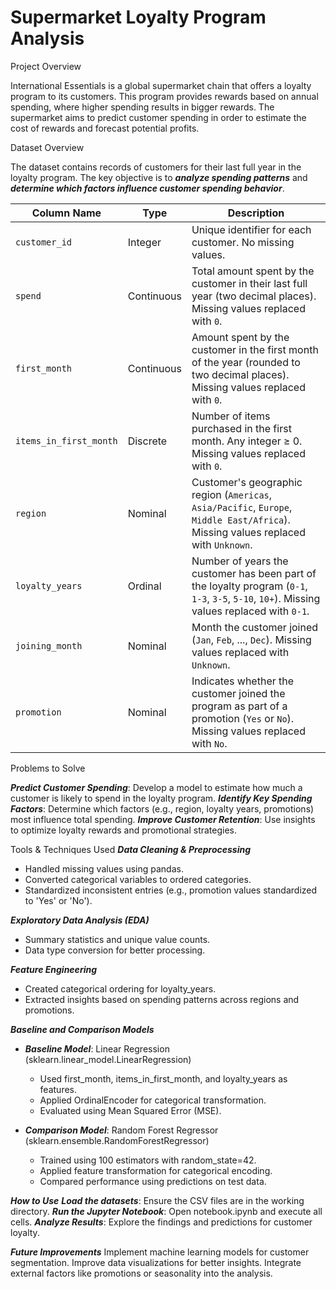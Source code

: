 # Supermarket Loyalty Program Analysis

Project Overview

International Essentials is a global supermarket chain that offers a loyalty program to its customers. This program provides rewards based on annual spending, where higher spending results in bigger rewards. The supermarket aims to predict customer spending in order to estimate the cost of rewards and forecast potential profits.

Dataset Overview

The dataset contains records of customers for their last full year in the loyalty program. The key objective is to ***analyze spending patterns*** and ***determine which factors influence customer spending behavior***.

| Column Name            | Type       | Description |
|------------------------|------------|-------------|
| `customer_id`         | Integer    | Unique identifier for each customer. No missing values. |
| `spend`               | Continuous | Total amount spent by the customer in their last full year (two decimal places). Missing values replaced with `0`. |
| `first_month`         | Continuous | Amount spent by the customer in the first month of the year (rounded to two decimal places). Missing values replaced with `0`. |
| `items_in_first_month` | Discrete   | Number of items purchased in the first month. Any integer ≥ 0. Missing values replaced with `0`. |
| `region`              | Nominal    | Customer's geographic region (`Americas`, `Asia/Pacific`, `Europe`, `Middle East/Africa`). Missing values replaced with `Unknown`. |
| `loyalty_years`       | Ordinal    | Number of years the customer has been part of the loyalty program (`0-1`, `1-3`, `3-5`, `5-10`, `10+`). Missing values replaced with `0-1`. |
| `joining_month`       | Nominal    | Month the customer joined (`Jan`, `Feb`, ..., `Dec`). Missing values replaced with `Unknown`. |
| `promotion`           | Nominal    | Indicates whether the customer joined the program as part of a promotion (`Yes` or `No`). Missing values replaced with `No`. |

Problems to Solve

***Predict Customer Spending***: Develop a model to estimate how much a customer is likely to spend in the loyalty program.
***Identify Key Spending Factors***: Determine which factors (e.g., region, loyalty years, promotions) most influence total spending.
***Improve Customer Retention***: Use insights to optimize loyalty rewards and promotional strategies.

Tools & Techniques Used
***Data Cleaning & Preprocessing***
- Handled missing values using pandas.
- Converted categorical variables to ordered categories.
- Standardized inconsistent entries (e.g., promotion values standardized to 'Yes' or 'No').

***Exploratory Data Analysis (EDA)***
- Summary statistics and unique value counts.
- Data type conversion for better processing.

***Feature Engineering***
- Created categorical ordering for loyalty_years.
- Extracted insights based on spending patterns across regions and promotions.

***Baseline and Comparison Models***
- ***Baseline Model***: Linear Regression (sklearn.linear_model.LinearRegression)
  - Used first_month, items_in_first_month, and loyalty_years as features.
  - Applied OrdinalEncoder for categorical transformation.
  - Evaluated using Mean Squared Error (MSE).

- ***Comparison Model***: Random Forest Regressor (sklearn.ensemble.RandomForestRegressor)
  - Trained using 100 estimators with random_state=42.
  - Applied feature transformation for categorical encoding.
  - Compared performance using predictions on test data.

***How to Use***
***Load the datasets***: Ensure the CSV files are in the working directory.
***Run the Jupyter Notebook***: Open notebook.ipynb and execute all cells.
***Analyze Results***: Explore the findings and predictions for customer loyalty.

***Future Improvements***
Implement machine learning models for customer segmentation.
Improve data visualizations for better insights.
Integrate external factors like promotions or seasonality into the analysis.
